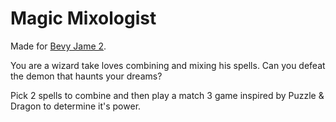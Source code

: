# Magic Mixologist

Made for [Bevy Jame 2](https://itch.io/jam/bevy-jam-2).

You are a wizard take loves combining and mixing his spells. Can you defeat the demon that haunts your dreams?

Pick 2 spells to combine and then play a match 3 game inspired by Puzzle & Dragon to determine it's power.